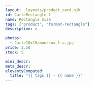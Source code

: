 ```yaml
---
layout: _layouts/product_card.njk
id: CarteRectangle-1
name: Rectangle Size
tags: ["product", "format-rectangle"]
description: >

photos:
  - Carte10x15amoureux_1-a.jpg
price: 2.50
stock: 5

mini_descr:
meta_descr:
eleventyComputed:
  title: "{{ tags }} - {{ name }}"
---
```

